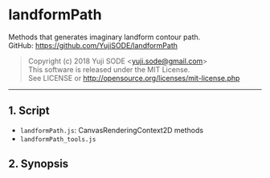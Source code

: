 # landformPath
Methods that generates imaginary landform contour path.  
GitHub: https://github.com/YujiSODE/landformPath
>Copyright (c) 2018 Yuji SODE \<yuji.sode@gmail.com\>  
>This software is released under the MIT License.  
>See LICENSE or http://opensource.org/licenses/mit-license.php
______
## 1. Script
- `landformPath.js`: CanvasRenderingContext2D methods
- `landformPath_tools.js`

## 2. Synopsis
